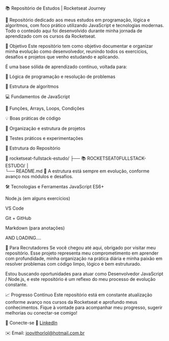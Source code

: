 📚 Repositório de Estudos | Rocketseat Journey

🚀 Repositório dedicado aos meus estudos em programação, lógica e algoritmos, com foco prático utilizando JavaScript e tecnologias modernas.
Todo o conteúdo aqui foi desenvolvido durante minha jornada de aprendizado com os cursos da Rocketseat.

🧠 Objetivo
Este repositório tem como objetivo documentar e organizar minha evolução como desenvolvedor, reunindo todos os exercícios, desafios e projetos que venho estudando e aplicando.

É uma base sólida de aprendizado contínuo, voltada para:

🧩 Lógica de programação e resolução de problemas

📐 Estrutura de algoritmos

💻 Fundamentos de JavaScript

🔁 Funções, Arrays, Loops, Condições

💡 Boas práticas de código

📁 Organização e estrutura de projetos

🧪 Testes práticos e experimentações

📂 Estrutura do Repositório

📁 rocketseat-fullstack-estudo/
├── 📚 ROCKETSEAT0FULLSTACK-ESTUDO/
│  
└── README.md
🧭 A estrutura está sempre em evolução, conforme avanço nos módulos e desafios.

🛠️ Tecnologias e Ferramentas
JavaScript ES6+

Node.js (em alguns exercícios)

VS Code

Git + GitHub

Markdown (para anotações)

AND LOADING....

💼 Para Recrutadores
Se você chegou até aqui, obrigado por visitar meu repositório.
Esse projeto representa meu comprometimento em aprender com profundidade, minha organização na prática diária e minha paixão em resolver problemas com código limpo, lógico e bem estruturado.

Estou buscando oportunidades para atuar como Desenvolvedor JavaScript / Node.js, e este repositório é um reflexo do meu processo de evolução constante.

📈 Progresso Contínuo
Este repositório está em constante atualização conforme avanço nos cursos da Rocketseat e aprofundo meus conhecimentos.
Fique à vontade para acompanhar meu progresso, sugerir melhorias ou conectar-se comigo!

🤝 Conecte-se
💼 [LinkedIn](https://www.linkedin.com/in/apenasjoo/)

✉️ Email: joovithorlol@hotmail.com.br

